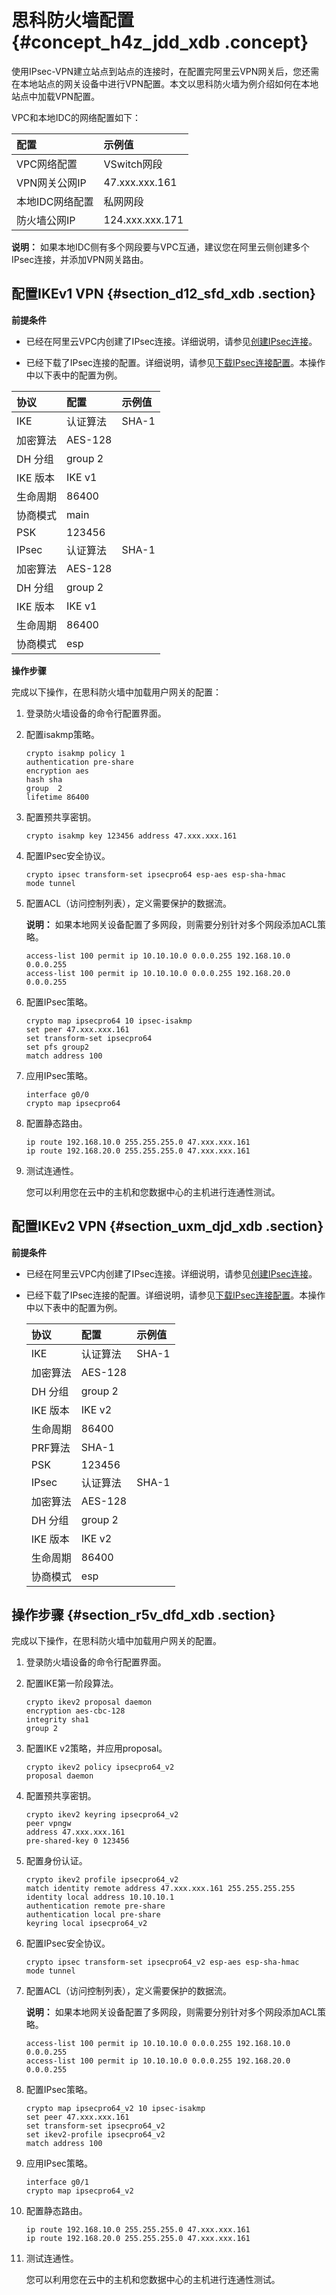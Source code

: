 # 思科防火墙配置 {#concept_h4z_jdd_xdb .concept}

使用IPsec-VPN建立站点到站点的连接时，在配置完阿里云VPN网关后，您还需在本地站点的网关设备中进行VPN配置。本文以思科防火墙为例介绍如何在本地站点中加载VPN配置。

VPC和本地IDC的网络配置如下：

|配置|示例值|
|:-|:--|
|VPC网络配置|VSwitch网段|192.168.10.0/24、192.168.11.0/24|
|VPN网关公网IP|47.xxx.xxx.161|
|本地IDC网络配置|私网网段|10.10.10.0/24|
|防火墙公网IP|124.xxx.xxx.171|

**说明：** 如果本地IDC侧有多个网段要与VPC互通，建议您在阿里云侧创建多个IPsec连接，并添加VPN网关路由。

## 配置IKEv1 VPN {#section_d12_sfd_xdb .section}

 **前提条件** 

-   已经在阿里云VPC内创建了IPsec连接。详细说明，请参见[创建IPsec连接](intl.zh-CN/用户指南/配置IPsec-VPN/管理IPsec连接/创建IPsec连接.md#)。

-   已经下载了IPsec连接的配置。详细说明，请参见[下载IPsec连接配置](intl.zh-CN/用户指南/配置IPsec-VPN/管理IPsec连接/下载IPsec连接配置.md#)。本操作中以下表中的配置为例。

|协议|配置|示例值|
|:-|:-|:--|
|IKE|认证算法|SHA-1|
|加密算法|AES-128|
|DH 分组|group 2|
|IKE 版本|IKE v1|
|生命周期|86400|
|协商模式|main|
|PSK|123456|
|IPsec|认证算法|SHA-1|
|加密算法|AES-128|
|DH 分组|group 2|
|IKE 版本|IKE v1|
|生命周期|86400|
|协商模式|esp|


 **操作步骤** 

完成以下操作，在思科防火墙中加载用户网关的配置：

1.  登录防火墙设备的命令行配置界面。
2.  配置isakmp策略。

    ```
    crypto isakmp policy 1 
    authentication pre-share 
    encryption aes
    hash sha 
    group  2
    lifetime 86400
    ```

3.  配置预共享密钥。

    ```
    crypto isakmp key 123456 address 47.xxx.xxx.161
    ```

4.  配置IPsec安全协议。

    ```
    crypto ipsec transform-set ipsecpro64 esp-aes esp-sha-hmac 
    mode tunnel
    ```

5.  配置ACL（访问控制列表），定义需要保护的数据流。

    **说明：** 如果本地网关设备配置了多网段，则需要分别针对多个网段添加ACL策略。

    ```
    access-list 100 permit ip 10.10.10.0 0.0.0.255 192.168.10.0 0.0.0.255
    access-list 100 permit ip 10.10.10.0 0.0.0.255 192.168.20.0 0.0.0.255
    ```

6.  配置IPsec策略。

    ```
    crypto map ipsecpro64 10 ipsec-isakmp
    set peer 47.xxx.xxx.161
    set transform-set ipsecpro64
    set pfs group2
    match address 100
    ```

7.  应用IPsec策略。

    ```
    interface g0/0
    crypto map ipsecpro64
    ```

8.  配置静态路由。

    ```
    ip route 192.168.10.0 255.255.255.0 47.xxx.xxx.161
    ip route 192.168.20.0 255.255.255.0 47.xxx.xxx.161
    ```

9.  测试连通性。

    您可以利用您在云中的主机和您数据中心的主机进行连通性测试。


## 配置IKEv2 VPN {#section_uxm_djd_xdb .section}

 **前提条件** 

-   已经在阿里云VPC内创建了IPsec连接。详细说明，请参见[创建IPsec连接](intl.zh-CN/用户指南/配置IPsec-VPN/管理IPsec连接/创建IPsec连接.md#)。

-   已经下载了IPsec连接的配置。详细说明，请参见[下载IPsec连接配置](intl.zh-CN/用户指南/配置IPsec-VPN/管理IPsec连接/下载IPsec连接配置.md#)。本操作中以下表中的配置为例。

    |协议|配置|示例值|
    |:-|:-|:--|
    |IKE|认证算法|SHA-1|
    |加密算法|AES-128|
    |DH 分组|group 2|
    |IKE 版本|IKE v2|
    |生命周期|86400|
    |PRF算法|SHA-1|
    |PSK|123456|
    |IPsec|认证算法|SHA-1|
    |加密算法|AES-128|
    |DH 分组|group 2|
    |IKE 版本|IKE v2|
    |生命周期|86400|
    |协商模式|esp|


## 操作步骤 {#section_r5v_dfd_xdb .section}

完成以下操作，在思科防火墙中加载用户网关的配置。

1.  登录防火墙设备的命令行配置界面。
2.  配置IKE第一阶段算法。

    ```
    crypto ikev2 proposal daemon 
    encryption aes-cbc-128
    integrity sha1
    group 2
    ```

3.  配置IKE v2策略，并应用proposal。

    ```
    crypto ikev2 policy ipsecpro64_v2
    proposal daemon
    ```

4.  配置预共享密钥。

    ```
    crypto ikev2 keyring ipsecpro64_v2 
    peer vpngw 
    address 47.xxx.xxx.161
    pre-shared-key 0 123456
    ```

5.  配置身份认证。

    ```
    crypto ikev2 profile ipsecpro64_v2
    match identity remote address 47.xxx.xxx.161 255.255.255.255
    identity local address 10.10.10.1 
    authentication remote pre-share     
    authentication local pre-share 
    keyring local ipsecpro64_v2
    ```

6.  配置IPsec安全协议。

    ```
    crypto ipsec transform-set ipsecpro64_v2 esp-aes esp-sha-hmac
    mode tunnel
    ```

7.  配置ACL（访问控制列表），定义需要保护的数据流。

    **说明：** 如果本地网关设备配置了多网段，则需要分别针对多个网段添加ACL策略。

    ```
    access-list 100 permit ip 10.10.10.0 0.0.0.255 192.168.10.0 0.0.0.255
    access-list 100 permit ip 10.10.10.0 0.0.0.255 192.168.20.0 0.0.0.255
    ```

8.  配置IPsec策略。

    ```
    crypto map ipsecpro64_v2 10 ipsec-isakmp
    set peer 47.xxx.xxx.161
    set transform-set ipsecpro64_v2 
    set ikev2-profile ipsecpro64_v2
    match address 100
    ```

9.  应用IPsec策略。

    ```
    interface g0/1
    crypto map ipsecpro64_v2
    ```

10. 配置静态路由。

    ```
    ip route 192.168.10.0 255.255.255.0 47.xxx.xxx.161
    ip route 192.168.20.0 255.255.255.0 47.xxx.xxx.161
    ```

11. 测试连通性。

    您可以利用您在云中的主机和您数据中心的主机进行连通性测试。


